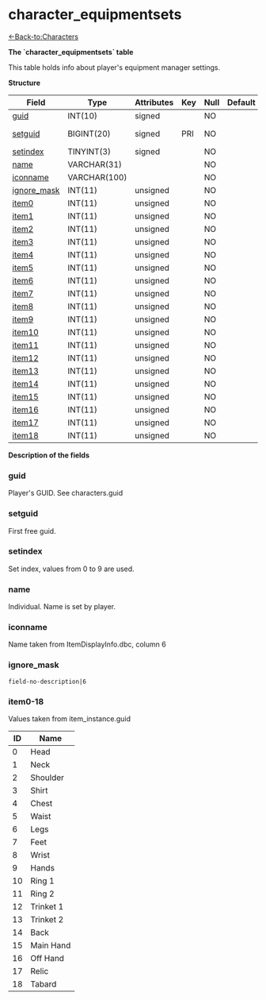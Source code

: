# character\_equipmentsets

[<-Back-to:Characters](database-characters.md)

**The \`character\_equipmentsets\` table**

This table holds info about player's equipment manager settings.

**Structure**

| Field            | Type         | Attributes | Key | Null | Default | Extra          | Comment |
|------------------|--------------|------------|-----|------|---------|----------------|---------|
| [guid][1]        | INT(10)      | signed     |     | NO   |         |                |         |
| [setguid][2]     | BIGINT(20)   | signed     | PRI | NO   |         | Auto Increment |         |
| [setindex][3]    | TINYINT(3)   | signed     |     | NO   |         |                |         |
| [name][4]        | VARCHAR(31)  |            |     | NO   |         |                |         |
| [iconname][5]    | VARCHAR(100) |            |     | NO   |         |                |         |
| [ignore_mask][6] | INT(11)      | unsigned   |     | NO   |         |                |         |
| [item0][7]       | INT(11)      | unsigned   |     | NO   |         |                |         |
| [item1][8]       | INT(11)      | unsigned   |     | NO   |         |                |         |
| [item2][9]       | INT(11)      | unsigned   |     | NO   |         |                |         |
| [item3][10]      | INT(11)      | unsigned   |     | NO   |         |                |         |
| [item4][11]      | INT(11)      | unsigned   |     | NO   |         |                |         |
| [item5][12]      | INT(11)      | unsigned   |     | NO   |         |                |         |
| [item6][13]      | INT(11)      | unsigned   |     | NO   |         |                |         |
| [item7][14]      | INT(11)      | unsigned   |     | NO   |         |                |         |
| [item8][15]      | INT(11)      | unsigned   |     | NO   |         |                |         |
| [item9][16]      | INT(11)      | unsigned   |     | NO   |         |                |         |
| [item10][17]     | INT(11)      | unsigned   |     | NO   |         |                |         |
| [item11][18]     | INT(11)      | unsigned   |     | NO   |         |                |         |
| [item12][19]     | INT(11)      | unsigned   |     | NO   |         |                |         |
| [item13][20]     | INT(11)      | unsigned   |     | NO   |         |                |         |
| [item14][21]     | INT(11)      | unsigned   |     | NO   |         |                |         |
| [item15][22]     | INT(11)      | unsigned   |     | NO   |         |                |         |
| [item16][23]     | INT(11)      | unsigned   |     | NO   |         |                |         |
| [item17][24]     | INT(11)      | unsigned   |     | NO   |         |                |         |
| [item18][25]     | INT(11)      | unsigned   |     | NO   |         |                |         |

[1]: #guid
[2]: #setguid
[3]: #setindex
[4]: #name
[5]: #iconname
[6]: #ignore_mask
[7]: #item0
[8]: #item1
[9]: #item2
[10]: #item3
[11]: #item4
[12]: #item5
[13]: #item6
[14]: #item7
[15]: #item8
[16]: #item9
[17]: #item10
[18]: #item11
[19]: #item12
[20]: #item13
[21]: #item14
[22]: #item15
[23]: #item16
[24]: #item17
[25]: #item18

**Description of the fields**

### guid

Player's GUID. See characters.guid

### setguid

First free guid.

### setindex

Set index, values from 0 to 9 are used.

### name

Individual. Name is set by player.

### iconname

Name taken from ItemDisplayInfo.dbc, column 6

### ignore\_mask

`field-no-description|6`

### item0-18

Values taken from item\_instance.guid

| ID | Name      |
|----|-----------|
| 0  | Head      |
| 1  | Neck      |
| 2  | Shoulder  |
| 3  | Shirt     |
| 4  | Chest     |
| 5  | Waist     |
| 6  | Legs      |
| 7  | Feet      |
| 8  | Wrist     |
| 9  | Hands     |
| 10 | Ring 1    |
| 11 | Ring 2    |
| 12 | Trinket 1 |
| 13 | Trinket 2 |
| 14 | Back      |
| 15 | Main Hand |
| 16 | Off Hand  |
| 17 | Relic     |
| 18 | Tabard    |
